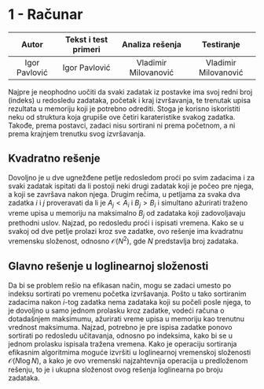 # 1 - Računar

| Autor | Tekst i test primeri | Analiza rеšenja | Testiranje |
|:-:|:-:|:-:|:-:|
| Igor Pavlović | Igor Pavlović | Vladimir Milovanović | Vladimir Milovanović |

Najpre je neophodno uočiti da svaki zadatak iz postavke ima svoj redni broj (indeks) u redosledu zadataka, početak i kraj izvršavanja, te trenutak upisa rezultata u memoriju koji je potrebno odrediti. Stoga je korisno iskoristiti neku od struktura koja grupiše ove četiri karateristike svakog zadatka. Takođe, prema postavci, zadaci nisu sortirani ni prema početnom, a ni prema krajnjem trenutku svog izvršavanja.

## Kvadratno rešenje

Dovoljno je u dve ugnežđene petlje redosledom proći po svim zadacima i za svaki zadatak ispitati da li postoji neki drugi zadatak koji je počeo pre njega, a koji se završava nakon njega. Drugim rečima, u petljama za svaka dva zadatka $i$ i $j$ proveravati da li je $A_j < A_i$ i $B_j > B_i$ i simultano ažurirati traženo vreme upisa u memoriju na maksimalno $B_j$ od zadataka koji zadovoljavaju prethodni uslov. Najzad, po redosledu proći i ispisati vremena. Kako se u svakoj od dve petlje prolazi kroz sve zadatke, ovo rešenje ima kvadratnu vremensku složenost, odnosno $\mathcal{O}(N^2)$, gde $N$ predstavlja broj zadataka.

## Glavno rešenje u loglinearnoj složenosti

Da bi se problem rešio na efikasan način, mogu se zadaci umesto po indeksu sortirati po vremenu početka izvršavanja. Pošto u tako sortiranim zadacima nakon $i$-tog zadatka nema zadataka koji su počeli posle njega, to je dovoljno u samo jednom prolasku kroz zadatke, vodeći računa o dotadašnjem maksimumu, ažurirati vreme upisa u memoriju kao trenutnu vrednost maksimuma. Najzad, potrebno je pre ispisa zadatke ponovo sortirati po redosledu učitavanja, odnosno po indeksima, kako bi se u jednom prolasku ispisala tražena vremena. Kako je operaciju sortiranja efikasnim algoritmima moguće izvršiti u loglinearnoj vremenskoj složenosti $\mathcal{O}(N\log N)$, a kako je ovo vremenski najzahtevnija operacija u predloženom rešenju, to je i ukupna složenost ovog rešenja loglinearna po broju zadataka.
